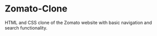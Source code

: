 # Zomato-Clone
HTML and CSS clone of the Zomato website with basic navigation and search functionality.
